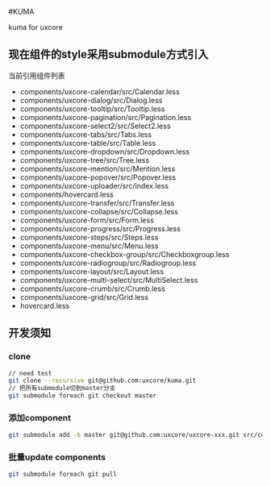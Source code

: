 #KUMA

kuma for uxcore

## 现在组件的style采用submodule方式引入

当前引用组件列表
- components/uxcore-calendar/src/Calendar.less
- components/uxcore-dialog/src/Dialog.less
- components/uxcore-tooltip/src/Tooltip.less
- components/uxcore-pagination/src/Pagination.less
- components/uxcore-select2/src/Select2.less
- components/uxcore-tabs/src/Tabs.less
- components/uxcore-table/src/Table.less
- components/uxcore-dropdown/src/Dropdown.less
- components/uxcore-tree/src/Tree.less
- components/uxcore-mention/src/Mention.less
- components/uxcore-popover/src/Popover.less
- components/uxcore-uploader/src/index.less
- components/hovercard.less
- components/uxcore-transfer/src/Transfer.less
- components/uxcore-collapse/src/Collapse.less
- components/uxcore-form/src/Form.less
- components/uxcore-progress/src/Progress.less
- components/uxcore-steps/src/Steps.less
- components/uxcore-menu/src/Menu.less
- components/uxcore-checkbox-group/src/Checkboxgroup.less
- components/uxcore-radiogroup/src/Radiogroup.less
- components/uxcore-layout/src/Layout.less
- components/uxcore-multi-select/src/MultiSelect.less
- components/uxcore-crumb/src/Crumb.less
- components/uxcore-grid/src/Grid.less
- hovercard.less


## 开发须知

### clone
```sh
// need test
git clone --recursive git@github.com:uxcore/kuma.git
// 把所有submodule切到master分支
git submodule foreach git checkout master
```

### 添加component
```sh
git submodule add -b master git@github.com:uxcore/uxcore-xxx.git src/components/uxcore-xxx
```

### 批量update components
```sh
git submodule foreach git pull
```
